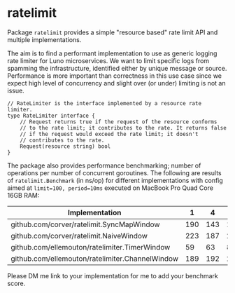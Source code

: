 # ratelimit

Package `ratelimit` provides a simple "resource based" rate limit API and multiple implementations.

The aim is to find a performant implementation to use as generic logging rate limiter for Luno microservices. We want to limit specific logs from spamming the infrastructure, identified either by unique message or source. Performance is more important than correctness in this use case since we expect high level of concurrency and slight over (or under) limiting is not an issue.

```
// RateLimiter is the interface implemented by a resource rate limiter.
type RateLimiter interface {
	// Request returns true if the request of the resource conforms
	// to the rate limit; it contributes to the rate. It returns false
	// if the request would exceed the rate limit; it doesn't
	// contributes to the rate.
	Request(resource string) bool
}
```

The package also provides performance benchmarking; number of operations per number of concurrent goroutines. The following are results of `ratelimit.Benchmark` (in ns/op) for different implementations with config aimed at `limit=100, period=10ms` executed on MacBook Pro Quad Core 16GB RAM: 

| Implementation | 1 | 4 | 16 | 64 | 256 | 1024 | 4096 | 16384 |
|---|--|--|--|--|--|--|--|--|
| github.com/corver/ratelimit.SyncMapWindow | 190 | 143 | 135 | 139 | 162 | 136 | 190 | 150 |
| github.com/corver/ratelimit.NaiveWindow | 223 | 187 | 240 | 235 | 251 | 358 | 361 | 395 |
| github.com/ellemouton/ratelimiter.TimerWindow | 59 | 63 | 81 | 111 | 116 | 122 | 121 | 121 |
| github.com/ellemouton/ratelimiter.ChannelWindow | 189 | 192 | 206 | 216 | 287 | 310 | 326 | 340 |

Please DM me link to your implementation for me to add your benchmark score.
